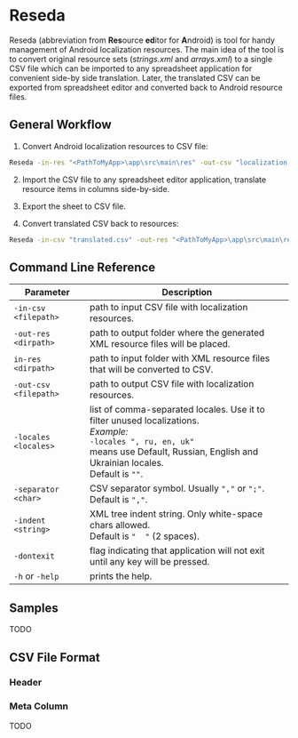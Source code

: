# Reseda
Reseda (abbreviation from **Res**ource **ed**itor for **A**ndroid) is tool for handy management of Android localization resources.
The main idea of the tool is to convert original resource sets (*strings.xml* and *arrays.xml*) to a single CSV file which can be imported to any spreadsheet application for convenient side-by side translation.
Later, the translated CSV can be exported from spreadsheet editor and converted back to Android resource files. 

## General Workflow
  
1. Convert Android localization resources to CSV file:

  ```bat
  Reseda -in-res "<PathToMyApp>\app\src\main\res" -out-csv "localization.csv"
  ```

2. Import the CSV file to any spreadsheet editor application, translate resource items in columns side-by-side.

3. Export the sheet to CSV file.

4. Convert translated CSV back to resources:

  ```bat
  Reseda -in-csv "translated.csv" -out-res "<PathToMyApp>\app\src\main\res"
  ```

## Command Line Reference

| Parameter               | Description |
|-------------------------|-------------|
| `-in-csv <filepath>`    | path to input CSV file with localization resources. |
| `-out-res <dirpath>`    | path to output folder where the generated XML resource files will be placed. |
| `in-res <dirpath>`      | path to input folder with XML resource files that will be converted to CSV. |
| `-out-csv <filepath>`   | path to output CSV file with localization resources. |
| `-locales <locales>`    | list of comma-separated locales. Use it to filter unused localizations.<br>*Example:*<br>`-locales ", ru, en, uk"`<br>means use Default, Russian, English and Ukrainian locales.<br>Default is `""`. |
| `-separator <char>`     | CSV separator symbol. Usually `","` or `";"`.<br>Default is `","`. |
| `-indent <string>`      | XML tree indent string. Only white-space chars allowed.<br>Default is `"  "` (2 spaces). |
| `-dontexit`             | flag indicating that application will not exit until any key will be pressed. |
| `-h` or `-help`         | prints the help. |

## Samples
TODO

## CSV File Format
### Header
### Meta Column
TODO
